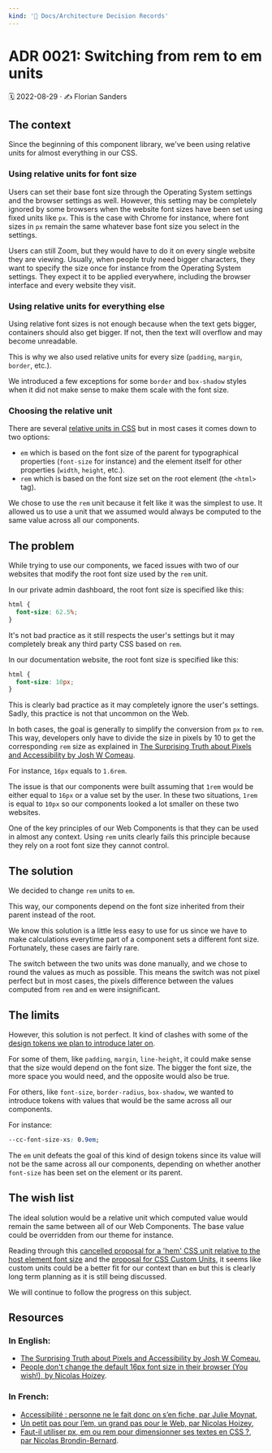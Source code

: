 ```yaml
---
kind: '📌 Docs/Architecture Decision Records'
---
```

# ADR 0021: Switching from rem to em units

🗓️ 2022-08-29 · ✍️ Florian Sanders

## The context

Since the beginning of this component library, we've been using relative units for almost everything in our CSS.

### Using relative units for font size

Users can set their base font size through the Operating System settings and the browser settings as well.
However, this setting may be completely ignored by some browsers when the website font sizes have been set using fixed units like `px`. 
This is the case with Chrome for instance, where font sizes in `px` remain the same whatever base font size you select in the settings.

Users can still Zoom, but they would have to do it on every single website they are viewing.
Usually, when people truly need bigger characters, they want to specify the size once for instance from the Operating System settings. They expect it to be applied everywhere, including the browser interface and every website they visit.

### Using relative units for everything else

Using relative font sizes is not enough because when the text gets bigger, containers should also get bigger.
If not, then the text will overflow and may become unreadable.

This is why we also used relative units for every size (`padding`, `margin`, `border`, etc.).

We introduced a few exceptions for some `border` and `box-shadow` styles when it did not make sense to make them scale with the font size.

### Choosing the relative unit

There are several [relative units in CSS](https://developer.mozilla.org/en-US/docs/Learn/CSS/Building_blocks/Values_and_units#relative_length_units) but in most cases it comes down to two options:

* `em` which is based on the font size of the parent for typographical properties (`font-size` for instance) and the element itself for other properties (`width`, `height`, etc.).
* `rem` which is based on the font size set on the root element (the `<html>` tag).

We chose to use the `rem` unit because it felt like it was the simplest to use.
It allowed us to use a unit that we assumed would always be computed to the same value across all our components.

## The problem

While trying to use our components, we faced issues with two of our websites that modify the root font size used by the `rem` unit.

In our private admin dashboard, the root font size is specified like this:

```css
html {
  font-size: 62.5%;
}
```

It's not bad practice as it still respects the user's settings but it may completely break any third party CSS based on `rem`.

In our documentation website, the root font size is specified like this:

```css
html {
  font-size: 10px;
}
```

This is clearly bad practice as it may completely ignore the user's settings.
Sadly, this practice is not that uncommon on the Web.

In both cases, the goal is generally to simplify the conversion from `px` to `rem`.
This way, developers only have to divide the size in pixels by 10 to get the corresponding `rem` size as explained in [The Surprising Truth about Pixels and Accessibility by Josh W Comeau](https://www.joshwcomeau.com/css/surprising-truth-about-pixels-and-accessibility/#the-625-trick).

For instance, `16px` equals to `1.6rem`.

The issue is that our components were built assuming that `1rem` would be either equal to `16px` or a value set by the user.
In these two situations, `1rem` is equal to `10px` so our components looked a lot smaller on these two websites.

One of the key principles of our Web Components is that they can be used in almost any context.
Using `rem` units clearly fails this principle because they rely on a root font size they cannot control.

## The solution

We decided to change `rem` units to `em`.

This way, our components depend on the font size inherited from their parent instead of the root.

We know this solution is a little less easy to use for us since we have to make calculations everytime part of a component sets a different font size.
Fortunately, these cases are fairly rare.

The switch between the two units was done manually, and we chose to round the values as much as possible.
This means the switch was not pixel perfect but in most cases, the pixels difference between the values computed from `rem` and `em` were insignificant.

## The limits

However, this solution is not perfect.
It kind of clashes with some of the [design tokens we plan to introduce later on](https://github.com/CleverCloud/clever-components/issues/398).

For some of them, like `padding`, `margin`, `line-height`, it could make sense that the size would depend on the font size.
The bigger the font size, the more space you would need, and the opposite would also be true.

For others, like `font-size`, `border-radius`, `box-shadow`, we wanted to introduce tokens with values that would be the same across all our components.

For instance:
```css
--cc-font-size-xs: 0.9em;
```

The `em` unit defeats the goal of this kind of design tokens since its value will not be the same across all our components, depending on whether another `font-size` has been set on the element or its parent.

## The wish list

The ideal solution would be a relative unit which computed value would remain the same between all of our Web Components. The base value could be overridden from our theme for instance.

Reading through this [cancelled proposal for a 'hem' CSS unit relative to the host element font size](https://github.com/w3c/csswg-drafts/issues/7613) and the [proposal for CSS Custom Units](https://github.com/w3c/csswg-drafts/issues/7379), it seems like custom units could be a better fit for our context than `em` but this is clearly long term planning as it is still being discussed.

We will continue to follow the progress on this subject.

## Resources

### In English:

* [The Surprising Truth about Pixels and Accessibility by Josh W Comeau](https://www.joshwcomeau.com/css/surprising-truth-about-pixels-and-accessibility/#the-625-trick),
* [People don't change the default 16px font size in their browser (You wish!), by Nicolas Hoizey](https://nicolas-hoizey.com/articles/2016/03/02/people-don-t-change-the-default-16px-font-size-in-their-browser/).

### In French:

* <a href="https://www.lalutineduweb.fr/accessibilite-personne-ne-le-fait/" lang="fr">Accessibilité : personne ne le fait donc on s’en fiche, par Julie Moynat</a>,
* <a href="https://nicolas-hoizey.com/talks/2013/10/10/un-petit-pas-pour-l-em-un-grand-pas-pour-le-web/" lang="fr">Un petit pas pour l’em, un grand pas pour le Web, par Nicolas Hoizey</a>,
* <a href="https://code-garage.fr/blog/css-px-em-ou-rem-pour-dimensionner-ses-textes/" lang="fr">Faut-il utiliser px, em ou rem pour dimensionner ses textes en CSS ?, par Nicolas Brondin-Bernard</a>.
